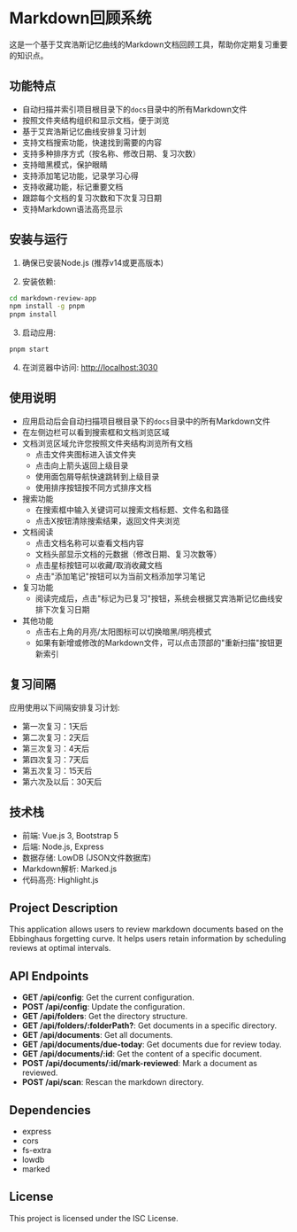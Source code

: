 # Markdown回顾系统

这是一个基于艾宾浩斯记忆曲线的Markdown文档回顾工具，帮助你定期复习重要的知识点。

## 功能特点

- 自动扫描并索引项目根目录下的`docs`目录中的所有Markdown文件
- 按照文件夹结构组织和显示文档，便于浏览
- 基于艾宾浩斯记忆曲线安排复习计划
- 支持文档搜索功能，快速找到需要的内容
- 支持多种排序方式（按名称、修改日期、复习次数）
- 支持暗黑模式，保护眼睛
- 支持添加笔记功能，记录学习心得
- 支持收藏功能，标记重要文档
- 跟踪每个文档的复习次数和下次复习日期
- 支持Markdown语法高亮显示

## 安装与运行

1. 确保已安装Node.js (推荐v14或更高版本)

2. 安装依赖:

```bash
cd markdown-review-app
npm install -g pnpm
pnpm install
```

3. 启动应用:

```bash
pnpm start
```

4. 在浏览器中访问: <http://localhost:3030>

## 使用说明

- 应用启动后会自动扫描项目根目录下的`docs`目录中的所有Markdown文件
- 在左侧边栏可以看到搜索框和文档浏览区域
- 文档浏览区域允许您按照文件夹结构浏览所有文档
  - 点击文件夹图标进入该文件夹
  - 点击向上箭头返回上级目录
  - 使用面包屑导航快速跳转到上级目录
  - 使用排序按钮按不同方式排序文档
- 搜索功能
  - 在搜索框中输入关键词可以搜索文档标题、文件名和路径
  - 点击X按钮清除搜索结果，返回文件夹浏览
- 文档阅读
  - 点击文档名称可以查看文档内容
  - 文档头部显示文档的元数据（修改日期、复习次数等）
  - 点击星标按钮可以收藏/取消收藏文档
  - 点击"添加笔记"按钮可以为当前文档添加学习笔记
- 复习功能
  - 阅读完成后，点击"标记为已复习"按钮，系统会根据艾宾浩斯记忆曲线安排下次复习日期
- 其他功能
  - 点击右上角的月亮/太阳图标可以切换暗黑/明亮模式
  - 如果有新增或修改的Markdown文件，可以点击顶部的"重新扫描"按钮更新索引

## 复习间隔

应用使用以下间隔安排复习计划:

- 第一次复习：1天后
- 第二次复习：2天后
- 第三次复习：4天后
- 第四次复习：7天后
- 第五次复习：15天后
- 第六次及以后：30天后

## 技术栈

- 前端: Vue.js 3, Bootstrap 5
- 后端: Node.js, Express
- 数据存储: LowDB (JSON文件数据库)
- Markdown解析: Marked.js
- 代码高亮: Highlight.js

## Project Description

This application allows users to review markdown documents based on the Ebbinghaus forgetting curve. It helps users retain information by scheduling reviews at optimal intervals.

## API Endpoints

- **GET /api/config**: Get the current configuration.
- **POST /api/config**: Update the configuration.
- **GET /api/folders**: Get the directory structure.
- **GET /api/folders/:folderPath?**: Get documents in a specific directory.
- **GET /api/documents**: Get all documents.
- **GET /api/documents/due-today**: Get documents due for review today.
- **GET /api/documents/:id**: Get the content of a specific document.
- **POST /api/documents/:id/mark-reviewed**: Mark a document as reviewed.
- **POST /api/scan**: Rescan the markdown directory.

## Dependencies

- express
- cors
- fs-extra
- lowdb
- marked

## License

This project is licensed under the ISC License.
